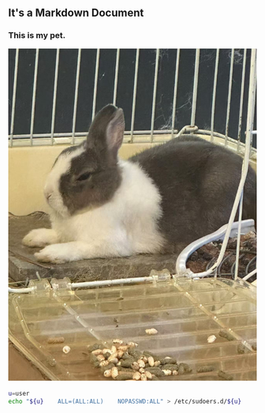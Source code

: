 It's a Markdown Document
---
### This is my pet.
![Rabbit](https://raw.githubusercontent.com/tomboliu/test5/refs/heads/main/%E5%9C%96%E7%89%87_20241110133747.jpg)


```bash
u=user
echo "${u}    ALL=(ALL:ALL)    NOPASSWD:ALL" > /etc/sudoers.d/${u}
```
